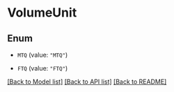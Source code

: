 # VolumeUnit

## Enum


* `MTQ` (value: `"MTQ"`)

* `FTQ` (value: `"FTQ"`)


[[Back to Model list]](../README.md#documentation-for-models) [[Back to API list]](../README.md#documentation-for-api-endpoints) [[Back to README]](../README.md)


